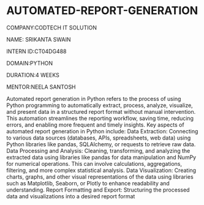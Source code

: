 # AUTOMATED-REPORT-GENERATION

COMPANY:CODTECH IT SOLUTION

NAME: SRIKANTA SWAIN

INTERN ID:CT04DG488

DOMAIN:PYTHON

DURATION:4 WEEKS

MENTOR:NEELA SANTOSH

Automated report generation in Python refers to the process of using Python programming to automatically extract, process, analyze, visualize, and present data in a structured report format without manual intervention. This automation streamlines the reporting workflow, saving time, reducing errors, and enabling more frequent and timely insights.
Key aspects of automated report generation in Python include:
Data Extraction:
Connecting to various data sources (databases, APIs, spreadsheets, web data) using Python libraries like pandas, SQLAlchemy, or requests to retrieve raw data.
Data Processing and Analysis:
Cleaning, transforming, and analyzing the extracted data using libraries like pandas for data manipulation and NumPy for numerical operations. This can involve calculations, aggregations, filtering, and more complex statistical analysis.
Data Visualization:
Creating charts, graphs, and other visual representations of the data using libraries such as Matplotlib, Seaborn, or Plotly to enhance readability and understanding.
Report Formatting and Export:
Structuring the processed data and visualizations into a desired report format 
